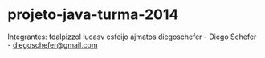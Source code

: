 # projeto-java-turma-2014
Integrantes:
fdalpizzol
lucasv
csfeijo
ajmatos
diegoschefer - Diego Schefer - diegoschefer@gmail.com
